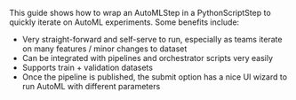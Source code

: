 This guide shows how to wrap an AutoMLStep in a PythonScriptStep to quickly iterate on AutoML experiments. Some benefits include:
* Very straight-forward and self-serve to run, especially as teams iterate on many features / minor changes to dataset
* Can be integrated with pipelines and orchestrator scripts very easily
* Supports train + validation datasets
* Once the pipeline is published, the submit option has a nice UI wizard to run AutoML with different parameters
